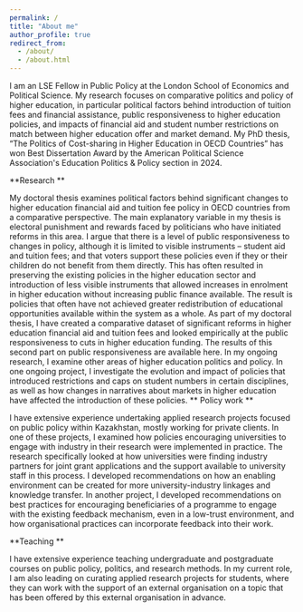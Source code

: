 ```yaml
---
permalink: /
title: "About me"
author_profile: true
redirect_from: 
  - /about/
  - /about.html
---
```


I am an LSE Fellow in Public Policy at the London School of Economics and Political Science. My research focuses on comparative politics and policy of higher education, in particular political factors behind introduction of tuition fees and financial assistance, public responsiveness to higher education policies, and impacts of financial aid and student number restrictions on match between higher education offer and market demand. My PhD thesis, “The Politics of Cost-sharing in Higher Education in OECD Countries” has won Best Dissertation Award by the American Political Science Association's Education Politics & Policy section in 2024. 

**Research **

My doctoral thesis examines political factors behind significant changes to higher education financial aid and tuition fee policy in OECD countries from a comparative perspective. The main explanatory variable in my thesis is electoral punishment and rewards faced by politicians who have initiated reforms in this area. I argue that there is a level of public responsiveness to changes in policy, although it is limited to visible instruments – student aid and tuition fees; and that voters support these policies even if they or their children do not benefit from them directly. This has often resulted in preserving the existing policies in the higher education sector and introduction of less visible instruments that allowed increases in enrolment in higher education without increasing public finance available. The result is policies that often have not achieved greater redistribution of educational opportunities available within the system as a whole. 
As part of my doctoral thesis, I have created a comparative dataset of significant reforms in higher education financial aid and tuition fees and looked empirically at the public responsiveness to cuts in higher education funding. The results of this second part on public responsiveness are available here. 
In my ongoing research, I examine other areas of higher education politics and policy. In one ongoing project, I investigate the evolution and impact of policies that introduced restrictions and caps on student numbers in certain disciplines, as well as how changes in narratives about markets in higher education have affected the introduction of these policies. 
**
Policy work **

I have extensive experience undertaking applied research projects focused on public policy within Kazakhstan, mostly working for private clients. In one of these projects, I examined how policies encouraging universities to engage with industry in their research were implemented in practice. The research specifically looked at how universities were finding industry partners for joint grant applications and the support available to university staff in this process. I developed recommendations on how an enabling environment can be created for more university-industry linkages and knowledge transfer. In another project, I developed recommendations on best practices for encouraging beneficiaries of a programme to engage with the existing feedback mechanism, even in a low-trust environment, and how organisational practices can incorporate feedback into their work. 

**Teaching **

I have extensive experience teaching undergraduate and postgraduate courses on public policy, politics, and research methods. In my current role, I am also leading on curating applied research projects for students, where they can work with the support of an external organisation on a topic that has been offered by this external organisation in advance.

